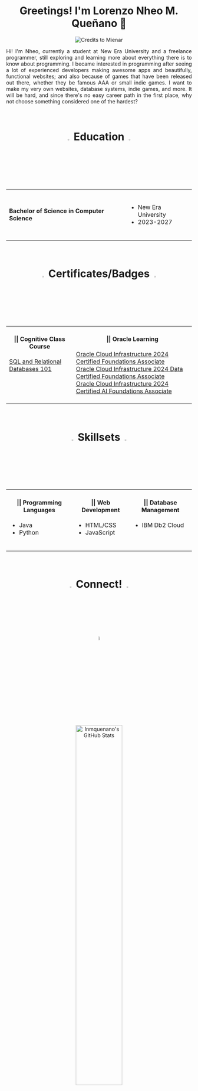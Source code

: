 <h1 align="center">Greetings! I'm Lorenzo Nheo M. Queñano 👋</h1>
<p align="center"><img src="https://images.squarespace-cdn.com/content/v1/5fe4caeadae61a2f19719512/1721115005754-CRL27OWA47LU30WWERL1/16.gif" alt="Credits to Mienar"></p>
<p style="text-align:justify">Hi! I'm Nheo, currently a student at New Era University and a freelance programmer, still exploring and learning more about everything there is to know about programming. I became interested in programming after seeing a lot of experienced developers making awesome apps and beautifully, functional websites; and also because of games that have been released out there, whether they be famous AAA or small indie games. I want to make my very own websites, database systems, indie games, and more. It will be hard, and since there's no easy career path in the first place, why not choose something considered one of the hardest?</p>
</br>

<h1 align="center"><img src="https://cdn-icons-gif.flaticon.com/17905/17905171.gif" width="3%" height="3%"> Education <img src="https://cdn-icons-gif.flaticon.com/17905/17905171.gif" width="3%" height="3%"></h1>
<table align="center">
<tr>
<td valign="middle">
<h4> Bachelor of Science in Computer Science </h4>
</td>
<td valign="middle">
<br>
<ul>
   <li> New Era University </li>
   <li> 2023-2027 </li>
</ul>
</br>
</td>
</tr>
</table>
<br>

<h1 align="center"><img src="https://cdn-icons-gif.flaticon.com/17490/17490068.gif" width="3%" height="3%"> Certificates/Badges <img src="https://cdn-icons-gif.flaticon.com/17490/17490068.gif" width="3%" height="3%"></h1>
<table align="center">
<tr>
<td valign="top">
<h4 align="center">|| Cognitive Class Course</h4>
<a href="https://courses.cognitiveclass.ai/certificates/affe1f6bd68c4e1cafc87bf22bbb135f">SQL and Relational Databases 101</a></br>
<br>
</td>
<td valign="top">
<h4 align="center">|| Oracle Learning</h4>
<a href="https://catalog-education.oracle.com/ords/certview/sharebadge?id=C22310FBC01945E531146CF325A1DA310082DC6F0EA7ABC05D84F2F715A94AFC">Oracle Cloud Infrastructure 2024 Certified Foundations Associate</a></br>
<a href="https://catalog-education.oracle.com/ords/certview/sharebadge?id=C22310FBC01945E531146CF325A1DA312A77362A85E2B1C2CE2718A33718964F">Oracle Cloud Infrastructure 2024 Data Certified Foundations Associate</a></br>
<a href="https://catalog-education.oracle.com/ords/certview/sharebadge?id=44C9B68D1754CEBC5D55D5F996BFBBA4C6AB0E15CE6832561D3A69B4878F283B">Oracle Cloud Infrastructure 2024 Certified AI Foundations Associate</a></br>
<br>
</td>
</tr>
</table>
<br>

<h1 align="center"><img src="https://cdn-icons-gif.flaticon.com/9821/9821975.gif" width="3%" height="3%"> Skillsets <img src="https://cdn-icons-gif.flaticon.com/9821/9821975.gif" width="3%" height="3%"></h1>
<table align="center">
<tr>
<td valign="top">
<h4 align="center">|| Programming Languages </h4>
<ul>
   <li>Java</li>
   <li>Python</li>
<br>
</ul>
</td>
<td valign="top">
<h4 align="center">|| Web Development </h4>
<ul>
   <li>HTML/CSS</li>
   <li>JavaScript</li>
<br>
</ul>
</td>
<td valign="top">
<h4 align="center">|| Database Management </h4>
<ul>
   <li>IBM Db2 Cloud</li>
<br>
</ul>
</td>
</tr>
</table>
<br>

<h1 align="center"><img src="https://cdn-icons-gif.flaticon.com/9872/9872481.gif" width="3%" height="3%"> Connect! <img src="https://cdn-icons-gif.flaticon.com/9872/9872481.gif" width="3%" height="3%"></h1>
<p align="center">
<a href="https://www.linkedin.com/in/lnmquenano/"><img src="https://play-lh.googleusercontent.com/dWGBdDzI8mxlZqXT3qBt4eWmCaWLq-OXfZYea1hu6ODmMj1cLIeQak6Gsecn4zJoflE-" width="5% height="5%"></a>
</p>
<br>

<p align="center">
<img src="https://github-readme-stats.vercel.app/api?username=lnmquenano&theme=nightowl&show_icons=true&hide_border=true&count_private=true" alt="lnmquenano's GitHub Stats" width="50%" height="50%">
</p>
